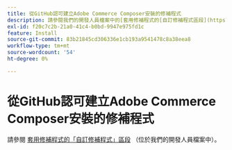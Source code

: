 ```yaml
---
title: 從GitHub認可建立Adobe Commerce Composer安裝的修補程式
description: 請參閱我們的開發人員檔案中的[套用修補程式的[自訂修補程式區段](https://devdocs.magento.com/guides/v2.3/comp-mgr/patching.html#custom-patches)。
exl-id: f20c7c2b-21a0-41c4-b0bd-9947e975fd1c
feature: Install
source-git-commit: 83b21845cd306336e1cb193a9541478c8a38eea8
workflow-type: tm+mt
source-wordcount: '54'
ht-degree: 0%

---
```


# 從GitHub認可建立Adobe Commerce Composer安裝的修補程式

請參閱 [套用修補程式的「自訂修補程式」區段](https://devdocs.magento.com/guides/v2.3/comp-mgr/patching.html#custom-patches) （位於我們的開發人員檔案中）。
